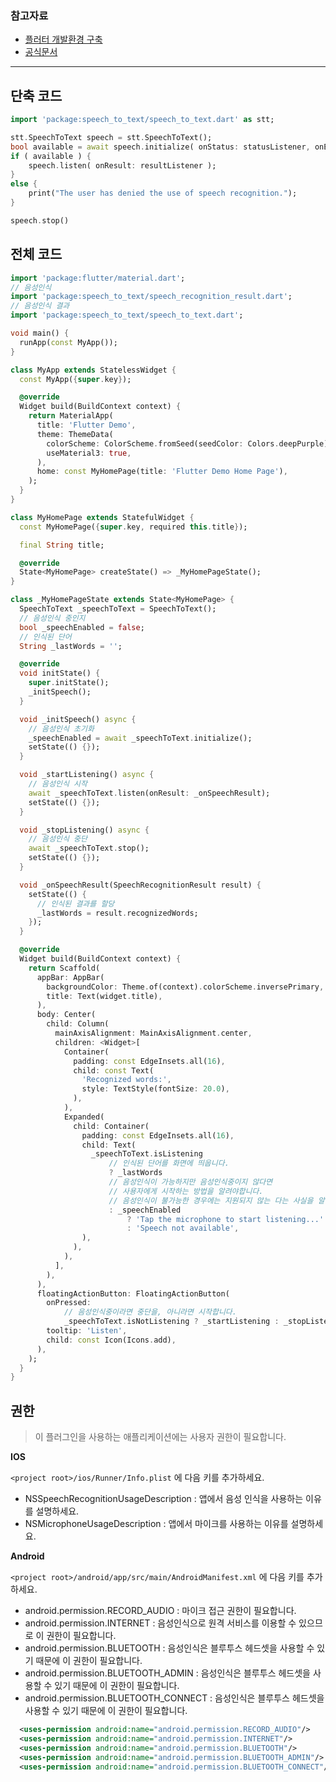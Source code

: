 ### 참고자료

- [플러터 개발환경 구축](https://deku.posstree.com/ko/flutter/start/)
- [공식문서](https://pub.dev/packages/speech_to_text)

---

## 단축 코드

```dart
import 'package:speech_to_text/speech_to_text.dart' as stt;

stt.SpeechToText speech = stt.SpeechToText();
bool available = await speech.initialize( onStatus: statusListener, onError: errorListener );
if ( available ) {
    speech.listen( onResult: resultListener );
}
else {
    print("The user has denied the use of speech recognition.");
}

speech.stop()
```

## 전체 코드

```dart
import 'package:flutter/material.dart';
// 음성인식
import 'package:speech_to_text/speech_recognition_result.dart';
// 음성인식 결과
import 'package:speech_to_text/speech_to_text.dart';

void main() {
  runApp(const MyApp());
}

class MyApp extends StatelessWidget {
  const MyApp({super.key});

  @override
  Widget build(BuildContext context) {
    return MaterialApp(
      title: 'Flutter Demo',
      theme: ThemeData(
        colorScheme: ColorScheme.fromSeed(seedColor: Colors.deepPurple),
        useMaterial3: true,
      ),
      home: const MyHomePage(title: 'Flutter Demo Home Page'),
    );
  }
}

class MyHomePage extends StatefulWidget {
  const MyHomePage({super.key, required this.title});

  final String title;

  @override
  State<MyHomePage> createState() => _MyHomePageState();
}

class _MyHomePageState extends State<MyHomePage> {
  SpeechToText _speechToText = SpeechToText();
  // 음성인식 중인지
  bool _speechEnabled = false;
  // 인식된 단어
  String _lastWords = '';

  @override
  void initState() {
    super.initState();
    _initSpeech();
  }

  void _initSpeech() async {
    // 음성인식 초기화
    _speechEnabled = await _speechToText.initialize();
    setState(() {});
  }

  void _startListening() async {
    // 음성인식 시작
    await _speechToText.listen(onResult: _onSpeechResult);
    setState(() {});
  }

  void _stopListening() async {
    // 음성인식 중단
    await _speechToText.stop();
    setState(() {});
  }

  void _onSpeechResult(SpeechRecognitionResult result) {
    setState(() {
      // 인식된 결과를 할당
      _lastWords = result.recognizedWords;
    });
  }

  @override
  Widget build(BuildContext context) {
    return Scaffold(
      appBar: AppBar(
        backgroundColor: Theme.of(context).colorScheme.inversePrimary,
        title: Text(widget.title),
      ),
      body: Center(
        child: Column(
          mainAxisAlignment: MainAxisAlignment.center,
          children: <Widget>[
            Container(
              padding: const EdgeInsets.all(16),
              child: const Text(
                'Recognized words:',
                style: TextStyle(fontSize: 20.0),
              ),
            ),
            Expanded(
              child: Container(
                padding: const EdgeInsets.all(16),
                child: Text(
                  _speechToText.isListening
                      // 인식된 단어를 화면에 띄웁니다.
                      ? _lastWords
                      // 음성인식이 가능하지만 음성인식중이지 않다면
                      // 사용자에게 시작하는 방법을 알려야합니다.
                      // 음성인식이 불가능한 경우에는 지원되지 않는 다는 사실을 알립니다.
                      : _speechEnabled
                          ? 'Tap the microphone to start listening...'
                          : 'Speech not available',
                ),
              ),
            ),
          ],
        ),
      ),
      floatingActionButton: FloatingActionButton(
        onPressed:
            // 음성인식중이라면 중단을, 아니라면 시작합니다.
            _speechToText.isNotListening ? _startListening : _stopListening,
        tooltip: 'Listen',
        child: const Icon(Icons.add),
      ),
    );
  }
}
```

## 권한

> 이 플러그인을 사용하는 애플리케이션에는 사용자 권한이 필요합니다.

**IOS**

`<project root>/ios/Runner/Info.plist` 에 다음 키를 추가하세요.

- NSSpeechRecognitionUsageDescription : 앱에서 음성 인식을 사용하는 이유를 설명하세요.
- NSMicrophoneUsageDescription : 앱에서 마이크를 사용하는 이유를 설명하세요.

**Android**

`<project root>/android/app/src/main/AndroidManifest.xml` 에 다음 키를 추가하세요.

- android.permission.RECORD_AUDIO : 마이크 접근 권한이 필요합니다.
- android.permission.INTERNET : 음성인식으로 원격 서비스를 이용할 수 있으므로 이 권한이 필요합니다.
- android.permission.BLUETOOTH : 음성인식은 블루투스 헤드셋을 사용할 수 있기 때문에 이 권한이 필요합니다.
- android.permission.BLUETOOTH_ADMIN : 음성인식은 블루투스 헤드셋을 사용할 수 있기 때문에 이 권한이 필요합니다.
- android.permission.BLUETOOTH_CONNECT : 음성인식은 블루투스 헤드셋을 사용할 수 있기 때문에 이 권한이 필요합니다.

```xml
  <uses-permission android:name="android.permission.RECORD_AUDIO"/>
  <uses-permission android:name="android.permission.INTERNET"/>
  <uses-permission android:name="android.permission.BLUETOOTH"/>
  <uses-permission android:name="android.permission.BLUETOOTH_ADMIN"/>
  <uses-permission android:name="android.permission.BLUETOOTH_CONNECT"/>
```

